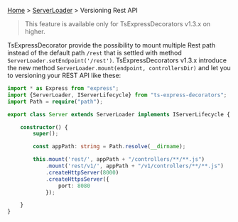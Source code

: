 [Home](https://github.com/Romakita/ts-express-decorators/wiki) > [ServerLoader](https://github.com/Romakita/ts-express-decorators/wiki/Class:-ServerLoader) > Versioning Rest API

> This feature is available only for TsExpressDecorators v1.3.x on higher.

TsExpressDecorator provide the possibility to mount multiple Rest path instead of the default path `/rest` that is settled with method `ServerLoader.setEndpoint('/rest')`. TsExpressDecorators v1.3.x introduce the new method `ServerLoader.mount(endpoint, controllersDir)` and let you to versioning your REST API like these:

```typescript
import * as Express from "express";
import {ServerLoader, IServerLifecycle} from "ts-express-decorators";
import Path = require("path");

export class Server extends ServerLoader implements IServerLifecycle {

    constructor() {
        super();

        const appPath: string = Path.resolve(__dirname);

        this.mount('rest/', appPath + "/controllers/**/**.js") 
            .mount('rest/v1/', appPath + "/v1/controllers/**/**.js") 
            .createHttpServer(8000)
            .createHttpsServer({
                port: 8080
            });

    }
}
```